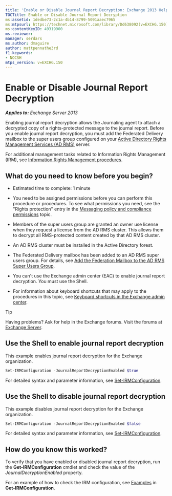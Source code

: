 ```yaml
---
title: 'Enable or Disable Journal Report Decryption: Exchange 2013 Help'
TOCTitle: Enable or Disable Journal Report Decryption
ms:assetid: 1dedbe73-2c1a-4b14-8799-5091aaec7965
ms:mtpsurl: https://technet.microsoft.com/library/Dd638092(v=EXCHG.150)
ms:contentKeyID: 49319900
ms.reviewer: 
manager: serdars
ms.author: dmaguire
author: mattpennathe3rd
f1.keywords:
- NOCSH
mtps_version: v=EXCHG.150
---
```


# Enable or Disable Journal Report Decryption

_**Applies to:** Exchange Server 2013_

Enabling journal report decryption allows the Journaling agent to attach a decrypted copy of a rights-protected message to the journal report. Before you enable journal report decryption, you must add the Federated Delivery mailbox to the super users group configured on your [Active Directory Rights Management Services (AD RMS)](https://docs.microsoft.com/previous-versions/windows/it-pro/windows-server-2012-R2-and-2012/hh831364(v=ws.11)) server.

For additional management tasks related to Information Rights Management (IRM), see [Information Rights Management procedures](information-rights-management-procedures-exchange-2013-help.md).

## What do you need to know before you begin?

- Estimated time to complete: 1 minute

- You need to be assigned permissions before you can perform this procedure or procedures. To see what permissions you need, see the "Rights protection" entry in the [Messaging policy and compliance permissions](messaging-policy-and-compliance-permissions-exchange-2013-help.md) topic.

- Members of the super users group are granted an owner use license when they request a license from the AD RMS cluster. This allows them to decrypt all RMS-protected content created by that AD RMS cluster.

- An AD RMS cluster must be installed in the Active Directory forest.

- The Federated Delivery mailbox has been added to an AD RMS super users group. For details, see [Add the Federation Mailbox to the AD RMS Super Users Group](add-the-federation-mailbox-to-the-ad-rms-super-users-group-exchange-2013-help.md).

- You can't use the Exchange admin center (EAC) to enable journal report decryption. You must use the Shell.

- For information about keyboard shortcuts that may apply to the procedures in this topic, see [Keyboard shortcuts in the Exchange admin center](keyboard-shortcuts-in-the-exchange-admin-center-2013-help.md).

> [!TIP]
> Having problems? Ask for help in the Exchange forums. Visit the forums at [Exchange Server](https://go.microsoft.com/fwlink/p/?linkid=60612).

## Use the Shell to enable journal report decryption

This example enables journal report decryption for the Exchange organization.

```powershell
Set-IRMConfiguration -JournalReportDecryptionEnabled $true
```

For detailed syntax and parameter information, see [Set-IRMConfiguration](https://docs.microsoft.com/powershell/module/exchange/Set-IRMConfiguration).

## Use the Shell to disable journal report decryption

This example disables journal report decryption for the Exchange organization.

```powershell
Set-IRMConfiguration -JournalReportDecryptionEnabled $false
```

For detailed syntax and parameter information, see [Set-IRMConfiguration](https://docs.microsoft.com/powershell/module/exchange/Set-IRMConfiguration).

## How do you know this worked?

To verify that you have enabled or disabled journal report decryption, run the **Get-IRMConfiguration** cmdlet and check the value of the *JournalDecryptionEnabled* property.

For an example of how to check the IRM configuration, see [Examples](https://technet.microsoft.com/e1821219-fe18-4642-a9c2-58eb0aadd61a\(exchg.150\)#examples) in **Get-IRMConfiguration**.
